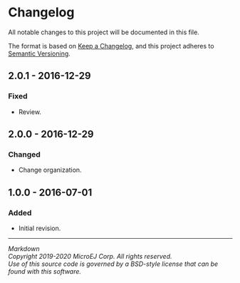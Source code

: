 # Changelog

All notable changes to this project will be documented in this file.

The format is based on [Keep a Changelog](https://keepachangelog.com/en/1.0.0/),
and this project adheres to [Semantic Versioning](https://semver.org/spec/v2.0.0.html).

## 2.0.1 - 2016-12-29

### Fixed

  - Review.
  
## 2.0.0 - 2016-12-29

### Changed

  - Change organization.

## 1.0.0 - 2016-07-01

### Added

  - Initial revision.

---  
_Markdown_   
_Copyright 2019-2020 MicroEJ Corp. All rights reserved._   
_Use of this source code is governed by a BSD-style license that can be found with this software._   